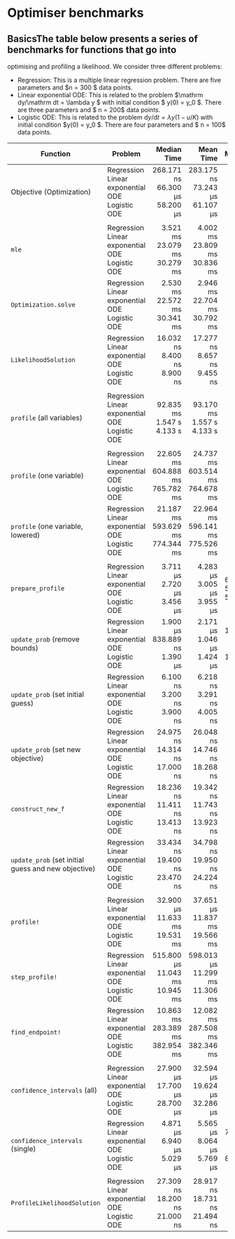 # Optimiser benchmarks
## BasicsThe table below presents a series of benchmarks for functions that go into 
optimising and profiling a likelihood. We consider three different problems:
   - Regression: This is a multiple linear regression problem. There are five parameters and    $n = 300 $ data points.
   - Linear exponential ODE: This is related to the problem     $\mathrm dy/\mathrm dt = \lambda y $ with initial condition   $ y(0) = y_0   $. There are three parameters and $ n = 200$ data points.
   - Logistic ODE: This is related to the problem     $\mathrm dy/\mathrm dt = \lambda y (1 - u/K)$ with initial condition   $y(0) = y_0  $.    There are four parameters and   $ n = 100$ data points.

| Function | Problem | Median Time | Mean Time | Memory | Allocations |
|---|---|--:|--:|--:|--:|
| Objective (Optimization) | Regression<br>Linear exponential ODE<br>Logistic ODE | 268.171 ns<br>66.300 μs<br>58.200 μs | 283.175 ns<br>73.243 μs<br>61.107 μs | 80 bytes<br>31.38 KiB<br>29.81 KiB | 2<br>1431<br>1619 |
| | | | | | |
| `mle` | Regression<br>Linear exponential ODE<br>Logistic ODE | 3.521 ms<br>23.079 ms<br>30.279 ms | 4.002 ms<br>23.809 ms<br>30.836 ms | 3.52 MiB<br>9.63 MiB<br>14.56 MiB | 8486<br>417012<br>811132 |
| `Optimization.solve` | Regression<br>Linear exponential ODE<br>Logistic ODE | 2.530 ms<br>22.572 ms<br>30.341 ms | 2.946 ms<br>22.704 ms<br>30.792 ms | 3.52 MiB<br>9.63 MiB<br>14.56 MiB | 8486<br>417012<br>811132 |
| `LikelihoodSolution` | Regression<br>Linear exponential ODE<br>Logistic ODE | 16.032 ns<br>8.400 ns<br>8.900 ns | 17.277 ns<br>8.657 ns<br>9.455 ns | 0 bytes<br>0 bytes<br>0 bytes | 0<br>0<br>0 |
| | | | | | |
| `profile` (all variables) | Regression<br>Linear exponential ODE<br>Logistic ODE | 92.835 ms<br>1.547 s<br>4.133 s | 93.170 ms<br>1.557 s<br>4.133 s | 102.66 MiB<br>594.26 MiB<br>1.94 GiB | 634270<br>25421514<br>109130299 |
| | | | | | |
| `profile` (one variable) | Regression<br>Linear exponential ODE<br>Logistic ODE | 22.605 ms<br>604.888 ms<br>765.782 ms | 24.737 ms<br>603.514 ms<br>764.678 ms | 25.13 MiB<br>255.62 MiB<br>367.48 MiB | 150089<br>10984510<br>20156577 |
| `profile` (one variable, lowered) | Regression<br>Linear exponential ODE<br>Logistic ODE | 21.187 ms<br>593.629 ms<br>774.344 ms | 22.964 ms<br>596.141 ms<br>775.526 ms | 25.13 MiB<br>255.62 MiB<br>367.48 MiB | 150089<br>10984510<br>20156577 |
| | | | | | |
| `prepare_profile` | Regression<br>Linear exponential ODE<br>Logistic ODE | 3.711 μs<br>2.720 μs<br>3.456 μs | 4.283 μs<br>3.005 μs<br>3.955 μs | 6.23 KiB<br>5.09 KiB<br>5.64 KiB | 80<br>50<br>65 |
| `update_prob` (remove bounds) | Regression<br>Linear exponential ODE<br>Logistic ODE | 1.900 μs<br>838.889 ns<br>1.390 μs | 2.171 μs<br>1.046 μs<br>1.424 μs | 1.50 KiB<br>864 bytes<br>1.16 KiB | 46<br>26<br>36 |
| `update_prob` (set initial guess) | Regression<br>Linear exponential ODE<br>Logistic ODE | 6.100 ns<br>3.200 ns<br>3.900 ns | 6.218 ns<br>3.291 ns<br>4.005 ns | 0 bytes<br>0 bytes<br>0 bytes | 0<br>0<br>0 |
| `update_prob` (set new objective) | Regression<br>Linear exponential ODE<br>Logistic ODE | 24.975 ns<br>14.314 ns<br>17.000 ns | 26.048 ns<br>14.746 ns<br>18.268 ns | 0 bytes<br>0 bytes<br>0 bytes | 0<br>0<br>0 |
| `construct_new_f` | Regression<br>Linear exponential ODE<br>Logistic ODE | 18.236 ns<br>11.411 ns<br>13.413 ns | 19.342 ns<br>11.743 ns<br>13.923 ns | 0 bytes<br>0 bytes<br>0 bytes | 0<br>0<br>0 |
| `update_prob` (set initial guess and new objective) | Regression<br>Linear exponential ODE<br>Logistic ODE | 33.434 ns<br>19.400 ns<br>23.470 ns | 34.798 ns<br>19.950 ns<br>24.224 ns | 0 bytes<br>0 bytes<br>0 bytes | 0<br>0<br>0 |
| | | | | | |
| `profile!` | Regression<br>Linear exponential ODE<br>Logistic ODE | 32.900 μs<br>11.633 ms<br>19.531 ms | 37.651 μs<br>11.837 ms<br>19.566 ms | 37.66 KiB<br>5.07 MiB<br>9.38 MiB | 242<br>217985<br>513943 |
| `step_profile!` | Regression<br>Linear exponential ODE<br>Logistic ODE | 515.800 μs<br>11.043 ms<br>10.945 ms | 598.013 μs<br>11.299 ms<br>11.306 ms | 623.58 KiB<br>4.51 MiB<br>3.98 MiB | 3469<br>194093<br>194175 |
| `find_endpoint!` | Regression<br>Linear exponential ODE<br>Logistic ODE | 10.863 ms<br>283.389 ms<br>382.954 ms | 12.082 ms<br>287.508 ms<br>382.346 ms | 12.72 MiB<br>121.80 MiB<br>180.17 MiB | 75905<br>5234607<br>9937392 |
| | | | | | |
| `confidence_intervals` (all) | Regression<br>Linear exponential ODE<br>Logistic ODE | 27.900 μs<br>17.700 μs<br>28.700 μs | 32.594 μs<br>19.624 μs<br>32.286 μs | 41.41 KiB<br>26.67 KiB<br>45.34 KiB | 70<br>44<br>57 |
| `confidence_intervals` (single) | Regression<br>Linear exponential ODE<br>Logistic ODE | 4.871 μs<br>6.940 μs<br>5.029 μs | 5.565 μs<br>8.064 μs<br>5.769 μs | 7.39 KiB<br>11.06 KiB<br>8.22 KiB | 13<br>13<br>13 |
| | | | | | |
| `ProfileLikelihoodSolution` | Regression<br>Linear exponential ODE<br>Logistic ODE | 27.309 ns<br>18.200 ns<br>21.000 ns | 28.917 ns<br>18.731 ns<br>21.494 ns | 0 bytes<br>0 bytes<br>0 bytes | 0<br>0<br>0 |
